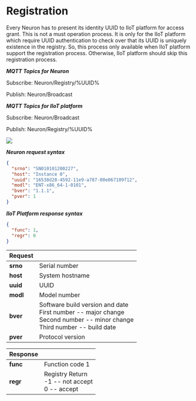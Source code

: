 # Registration

Every Neuron has to present its identity UUID to IIoT platform for access grant. This is not a must operation process.
It is only for the IIoT platform which require UUID authentication to check over that its UUID is uniquely existence in
the registry. So, this process only available when IIoT platform support the registration process. Otherwise, IIoT
platform should skip this registration process.

**_MQTT Topics for Neuron_**

Subscribe: Neuron/Registry/%UUID%

Publish: Neuron/Broadcast

**_MQTT Topics for IIoT platform_**

Subscribe: Neuron/Broadcast

Publish: Neuron/Registry/%UUID%

![](../assets/registraton-on-mqtt.png)

**_Neuron request syntax_**

```json
{
  "srno": "SN010101200227",
  "host": "Instance 0",
  "uuid": "16538d28-4592-11e9-a787-00e067109f12",
  "modl": "ENT-x86_64-1-0101",
  "bver": "1.1.1",
  "pver": 1
}
```

**_IIoT Platform response syntax_**

```json
{
  "func": 1,
  "regr": 0
}
```

| Request  |                                                                                                                                |
| -------- | ------------------------------------------------------------------------------------------------------------------------------ |
| **srno** | Serial number                                                                                                                  |
| **host** | System hostname                                                                                                                |
| **uuid** | UUID                                                                                                                           |
| **modl** | Model number                                                                                                                   |
| **bver** | Software build version and date<br>First number -- major change<br>Second number -- minor change<br>Third number -- build date |
| **pver** | Protocol version                                                                                                               |

| Response |                                                      |
| -------- | ---------------------------------------------------- |
| **func** | Function code 1                                      |
| **regr** | Registry Return<br>-1 \-- not accept<br>0 \-- accept |
